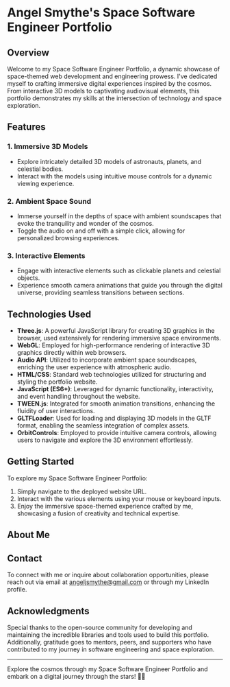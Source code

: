 
# Angel Smythe's Space Software Engineer Portfolio

## Overview

Welcome to my Space Software Engineer Portfolio, a dynamic showcase of space-themed web development and engineering prowess. I've dedicated myself to crafting immersive digital experiences inspired by the cosmos. From interactive 3D models to captivating audiovisual elements, this portfolio demonstrates my skills at the intersection of technology and space exploration.

## Features

### 1. Immersive 3D Models
- Explore intricately detailed 3D models of astronauts, planets, and celestial bodies.
- Interact with the models using intuitive mouse controls for a dynamic viewing experience.

### 2. Ambient Space Sound
- Immerse yourself in the depths of space with ambient soundscapes that evoke the tranquility and wonder of the cosmos.
- Toggle the audio on and off with a simple click, allowing for personalized browsing experiences.

### 3. Interactive Elements
- Engage with interactive elements such as clickable planets and celestial objects.
- Experience smooth camera animations that guide you through the digital universe, providing seamless transitions between sections.


## Technologies Used

- **Three.js**: A powerful JavaScript library for creating 3D graphics in the browser, used extensively for rendering immersive space environments.
- **WebGL**: Employed for high-performance rendering of interactive 3D graphics directly within web browsers.
- **Audio API**: Utilized to incorporate ambient space soundscapes, enriching the user experience with atmospheric audio.
- **HTML/CSS**: Standard web technologies utilized for structuring and styling the portfolio website.
- **JavaScript (ES6+)**: Leveraged for dynamic functionality, interactivity, and event handling throughout the website.
- **TWEEN.js**: Integrated for smooth animation transitions, enhancing the fluidity of user interactions.
- **GLTFLoader**: Used for loading and displaying 3D models in the GLTF format, enabling the seamless integration of complex assets.
- **OrbitControls**: Employed to provide intuitive camera controls, allowing users to navigate and explore the 3D environment effortlessly.

## Getting Started

To explore my Space Software Engineer Portfolio:

1. Simply navigate to the deployed website URL.
2. Interact with the various elements using your mouse or keyboard inputs.
3. Enjoy the immersive space-themed experience crafted by me, showcasing a fusion of creativity and technical expertise.

## About Me


## Contact

To connect with me or inquire about collaboration opportunities, please reach out via email at [angeljsmythe@gmail.com](mailto:angeljsmythe@gmail.com) or through my LinkedIn profile.

## Acknowledgments

Special thanks to the open-source community for developing and maintaining the incredible libraries and tools used to build this portfolio. Additionally, gratitude goes to mentors, peers, and supporters who have contributed to my journey in software engineering and space exploration.

---

Explore the cosmos through my Space Software Engineer Portfolio and embark on a digital journey through the stars! 🚀✨

